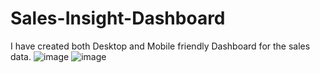 # Sales-Insight-Dashboard
I have created both Desktop and Mobile friendly Dashboard for the sales data.
![image](https://github.com/user-attachments/assets/8e06168c-3164-421f-972f-5a479dfe25ac)
![image](https://github.com/user-attachments/assets/51809348-4677-4ded-a4e6-449e5e73fbb3)
